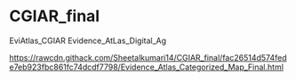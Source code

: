 # CGIAR_final
EviAtlas_CGIAR
Evidence_AtLas_Digital_Ag

https://rawcdn.githack.com/Sheetalkumari14/CGIAR_final/fac26514d574fede7eb923fbc861fc74dcdf7798/Evidence_Atlas_Categorized_Map_Final.html

